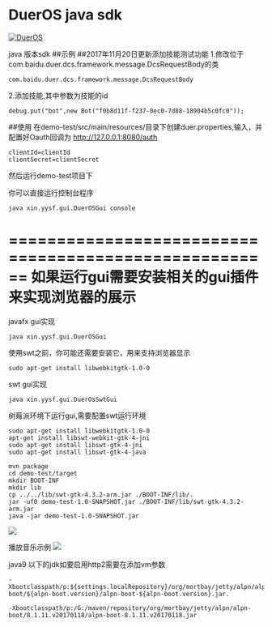 # DuerOS java sdk

[![DuerOS](http://duer.bdstatic.com/saiya/dueros_static_79c1cb0828ef81e9863d87b7c5a154c2/statics/images//dumi/logo2.png)](http://duer.bdstatic.com)

java 版本sdk
##示例
##2017年11月20日更新添加技能测试功能
1.修改位于com.baidu.duer.dcs.framework.message.DcsRequestBody的类
```
com.baidu.duer.dcs.framework.message.DcsRequestBody
```
2.添加技能,其中参数为技能的id
```
debug.put("bot",new Bot("f0b8d11f-f237-0ec0-7d88-18904b5c0fc0"));
```
##使用
在demo-test/src/main/resources/目录下创建duer.properties,输入，并配置好Oauth回调为
http://127.0.0.1:8080/auth
```
clientId=clientId
clientSecret=clientSecret
```
然后运行demo-test项目下

你可以直接运行控制台程序
```
java xin.yysf.gui.DuerOSGui console
```



======================================================
如果运行gui需要安装相关的gui插件来实现浏览器的展示
======================================================
javafx gui实现
```
java xin.yysf.gui.DuerOSGui
```
使用swt之前，你可能还需要安装它，用来支持浏览器显示
````
sudo apt-get install libwebkitgtk-1.0-0
````
swt gui实现
```
java xin.yysf.gui.DuerOsSwtGui
```
树莓派环境下运行gui,需要配置swt运行环境
````
sudo apt-get install libwebkitgtk-1.0-0
apt-get install libswt-webkit-gtk-4-jni 
sudo apt-get install libswt-gtk-4-jni
sudo apt-get install libswt-gtk-4-java

mvn package
cd demo-test/target
mkdir BOOT-INF
mkdir lib
cp ../../lib/swt-gtk-4.3.2-arm.jar ./BOOT-INF/lib/.
jar -uf0 demo-test-1.0-SNAPSHOT.jar ./BOOT-INF/lib/swt-gtk-4.3.2-arm.jar
java -jar demo-test-1.0-SNAPSHOT.jar
````


![](https://raw.githubusercontent.com/microxdd/dueros/master/duer/STEP1.jpg)

播放音乐示例
![](https://raw.githubusercontent.com/microxdd/dueros/master/duer/STEP2.jpg)

java9 以下的jdk如要启用http2需要在添加vm参数
```
-Xbootclasspath/p:${settings.localRepository}/org/mortbay/jetty/alpn/alpn-boot/${alpn-boot.version}/alpn-boot-${alpn-boot.version}.jar.
```
```
-Xbootclasspath/p:/G:/maven/repository/org/mortbay/jetty/alpn/alpn-boot/8.1.11.v20170118/alpn-boot-8.1.11.v20170118.jar
```
